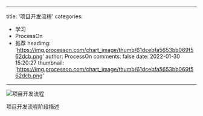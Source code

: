 
---
title: '项目开发流程'
categories: 
 - 学习
 - ProcessOn
 - 推荐
headimg: 'https://img.processon.com/chart_image/thumb/61dcebfa5653bb069f562dcb.png'
author: ProcessOn
comments: false
date: 2022-01-30 15:20:27
thumbnail: 'https://img.processon.com/chart_image/thumb/61dcebfa5653bb069f562dcb.png'
---

<div>   
<img class="thumb" alt="项目开发流程" src="https://img.processon.com/chart_image/thumb/61dcebfa5653bb069f562dcb.png" referrerpolicy="no-referrer">
<p>项目开发流程阶段描述</p>  
</div>
            
